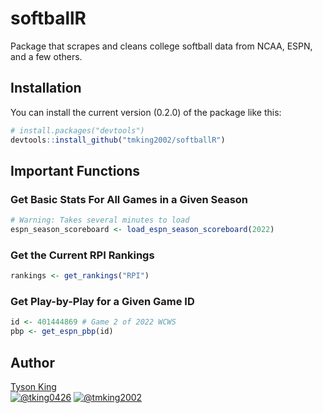# softballR
Package that scrapes and cleans college softball data from NCAA, ESPN, and a few others.

## Installation

You can install the current version (0.2.0) of the package like this:
      
``` r
# install.packages("devtools")
devtools::install_github("tmking2002/softballR")
```

## Important Functions 

### Get Basic Stats For All Games in a Given Season

``` r
# Warning: Takes several minutes to load
espn_season_scoreboard <- load_espn_season_scoreboard(2022)
```

### Get the Current RPI Rankings

``` r
rankings <- get_rankings("RPI")
```

### Get Play-by-Play for a Given Game ID

``` r
id <- 401444869 # Game 2 of 2022 WCWS
pbp <- get_espn_pbp(id)
```

## **Author**

[Tyson King](https://twitter.com/tking0426)  
<a href="https://twitter.com/tking0426" target="blank"><img src="https://img.shields.io/twitter/follow/tking0426?color=blue&label=%40tking0426&logo=twitter&style=for-the-badge" alt="@tking0426" /></a>
<a href="https://github.com/tmking2002" target="blank"><img src="https://img.shields.io/github/followers/tmking2002?color=eee&logo=Github&style=for-the-badge" alt="@tmking2002" /></a>
